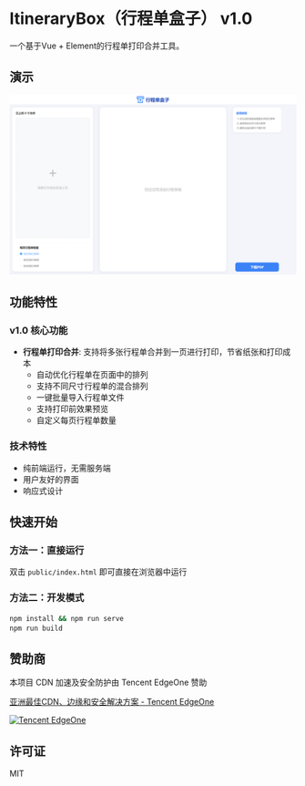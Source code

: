 # ItineraryBox（行程单盒子） v1.0

一个基于Vue + Element的行程单打印合并工具。

## 演示

![演示截图](images/ItineraryBox.png)

## 功能特性

### v1.0 核心功能
- **行程单打印合并**: 支持将多张行程单合并到一页进行打印，节省纸张和打印成本
  - 自动优化行程单在页面中的排列
  - 支持不同尺寸行程单的混合排列
  - 一键批量导入行程单文件
  - 支持打印前效果预览
  - 自定义每页行程单数量

### 技术特性
- 纯前端运行，无需服务端
- 用户友好的界面
- 响应式设计

## 快速开始

### 方法一：直接运行
双击 `public/index.html` 即可直接在浏览器中运行

### 方法二：开发模式
```bash
npm install && npm run serve
npm run build
```

## 赞助商

本项目 CDN 加速及安全防护由 Tencent EdgeOne 赞助

[亚洲最佳CDN、边缘和安全解决方案 - Tencent EdgeOne](https://edgeone.ai/zh?from=github)

[![Tencent EdgeOne](https://edgeone.ai/media/34fe3a45-492d-4ea4-ae5d-ea1087ca7b4b.png)](https://edgeone.ai/zh?from=github)

## 许可证

MIT